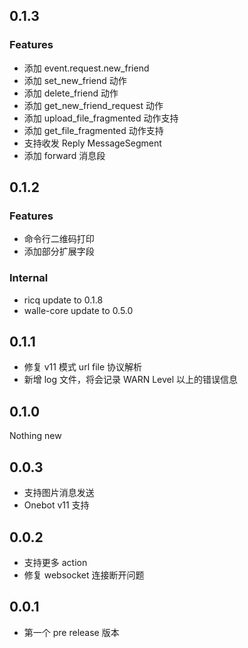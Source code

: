 ## 0.1.3

### Features

- 添加 event.request.new_friend
- 添加 set_new_friend 动作
- 添加 delete_friend 动作
- 添加 get_new_friend_request 动作
- 添加 upload_file_fragmented 动作支持
- 添加 get_file_fragmented 动作支持
- 支持收发 Reply MessageSegment
- 添加 forward 消息段

## 0.1.2

### Features

- 命令行二维码打印
- 添加部分扩展字段

### Internal

- ricq update to 0.1.8
- walle-core update to 0.5.0

## 0.1.1

- 修复 v11 模式 url file 协议解析
- 新增 log 文件，将会记录 WARN Level 以上的错误信息

## 0.1.0

Nothing new

## 0.0.3

- 支持图片消息发送
- Onebot v11 支持

## 0.0.2

- 支持更多 action
- 修复 websocket 连接断开问题

## 0.0.1 

- 第一个 pre release 版本